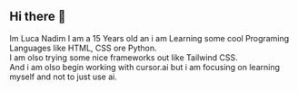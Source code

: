 ## Hi there 👋
Im Luca Nadim
I am a 15 Years old
an i am Learning some cool Programing Languages like HTML, CSS ore Python. <br> I am olso trying some nice frameworks out like Tailwind CSS. <br> And i am olso begin working with cursor.ai but i am focusing on learning myself and not to just use ai.

<!--
**lucanadim/lucanadim** is a ✨ _special_ ✨ repository because its `README.md` (this file) appears on your GitHub profile.

Here are some ideas to get you started:

- 🔭 I’m currently working on ...
- 🌱 I’m currently learning ...
- 👯 I’m looking to collaborate on ...
- 🤔 I’m looking for help with ...
- 💬 Ask me about ...
- 📫 How to reach me: ...
- 😄 Pronouns: ...
- ⚡ Fun fact: ...
-->
